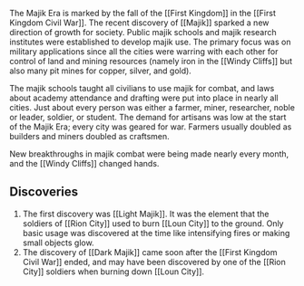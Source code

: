 The Majik Era is marked by the fall of the [[First Kingdom]] in the [[First Kingdom Civil War]]. The recent discovery of [[Majik]] sparked a new direction of growth for society. Public majik schools and majik research institutes were established to develop majik use. The primary focus was on military applications since all the cities were warring with each other for control of land and mining resources (namely iron in the [[Windy Cliffs]] but also many pit mines for copper, silver, and gold).

The majik schools taught all civilians to use majik for combat, and laws about academy attendance and drafting were put into place in nearly all cities. Just about every person was either a farmer, miner, researcher, noble or leader, soldier, or student. The demand for artisans was low at the start of the Majik Era; every city was geared for war. Farmers usually doubled as builders and miners doubled as craftsmen.

New breakthroughs in majik combat were being made nearly every month, and the [[Windy Cliffs]] changed hands.

## Discoveries

1. The first discovery was [[Light Majik]]. It was the element that the soldiers of [[Rion City]] used to burn [[Loun City]] to the ground. Only basic usage was discovered at the time like intensifying fires or making small objects glow.
2. The discovery of [[Dark Majik]] came soon after the [[First Kingdom Civil War]] ended, and may have been discovered by one of the [[Rion City]] soldiers when burning down [[Loun City]]. 